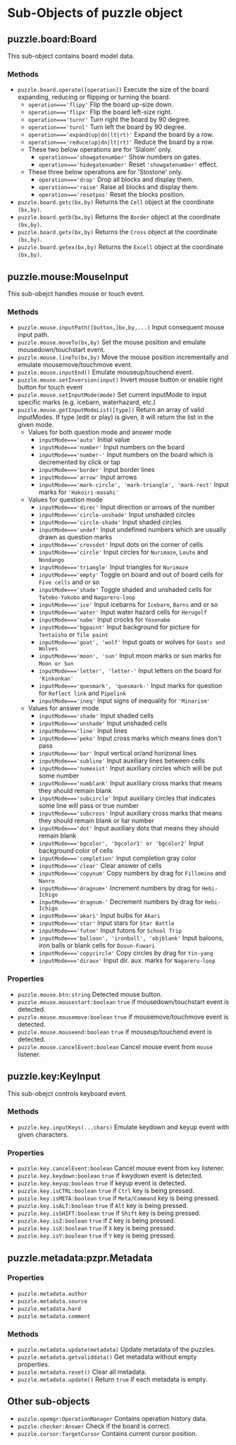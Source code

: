 # Sub-Objects of puzzle object

## puzzle.board:Board

This sub-object contains board model data.

### Methods

* `puzzle.board.operate([operation])` Execute the size of the board expanding, reducing or flipping or turning the board.
    * `operation==='flipy'` Flip the board up-size down.
    * `operation==='flipx'` Flip the board left-size right.
    * `operation==='turnr'` Turn right the board by 90 degree.
    * `operation==='turnl'` Turn left the board by 90 degree.
    * `operation==='expand(up|dn|lt|rt)'` Expand the board by a row.
    * `operation==='reduce(up|dn|lt|rt)'` Reduce the board by a row.
    * These two below operations are for 'Slalom' only.
        * `operation==='showgatenumber'` Show numbers on gates.
        * `operation==='hidegatenumber'` Reset `'showgatenumber'` effect.
    * These three below operations are for 'Stostone' only.
        * `operation==='drop'` Drop all blocks and display them.
        * `operation==='raise'` Raise all blocks and display them.
        * `operation==='resetpos'` Reset the blocks position.
* `puzzle.board.getc(bx,by)` Returns the `Cell` object at the coordinate `(bx,by)`.
* `puzzle.board.getb(bx,by)` Returns the `Border` object at the coordinate `(bx,by)`.
* `puzzle.board.getx(bx,by)` Returns the `Cross` object at the coordinate `(bx,by)`.
* `puzzle.board.getex(bx,by)` Returns the `Excell` object at the coordinate `(bx,by)`.

## puzzle.mouse:MouseInput

This sub-obejct handles mouse or touch event.

### Methods

* `puzzle.mouse.inputPath([button,]bx,by,...)` Input consequent mouse input path.
* `puzzle.mouse.moveTo(bx,by)` Set the mouse position and emulate mousedown/touchstart event.
* `puzzle.mouse.lineTo(bx,by)` Move the mouse position incrementally and emulate mousemove/touchmove event.
* `puzzle.mouse.inputEnd()` Emulate mouseup/touchend event.
* `puzzle.mouse.setInversion(input)` Invert mouse button or enable right button for touch event
* `puzzle.mouse.setInputMode(mode)` Set current inputMode to input specific marks (e.g. icebarn, waterhazard, etc.)
* `puzzle.mouse.getInputModeList([type])` Return an array of valid inputModes. If type (edit or play) is given, it will return the list in the given mode.
    * Values for both question mode and answer mode
        * `inputMode==='auto'` Initial value
        * `inputMode==='number'` Input numbers on the board
        * `inputMode==='number-'` Input numbers on the board which is decremented by click or tap
        * `inputMode==='border'` Input border lines
        * `inputMode==='arrow'` Input arrows
        * `inputMode==='mark-circle', 'mark-triangle', 'mark-rect'` Input marks for `'Hakoiri-masahi'`
    * Values for question mode
        * `inputMode==='direc'` Input direction or arrows of the number
        * `inputMode==='circle-unshade'` Input unshaded circles
        * `inputMode==='circle-shade'` Input shaded circles
        * `inputMode==='undef'` Input undefined numbers which are usually drawn as question marks
        * `inputMode==='crossdot'` Input dots on the corner of cells
        * `inputMode==='circle'` Input circles for `Nurimaze`, `Loute` and `Nondango`
        * `inputMode==='triangle'` Input triangles for `Nurimaze`
        * `inputMode==='empty'` Toggle on board and out of board cells for `Five cells` and or so
        * `inputMode==='shade'` Toggle shaded and unshaded cells for `Tatebo-Yokobo` and `Nagareru-loop`
        * `inputMode==='ice'` Input icebarns for `Icebarn`, `Barns` and or so
        * `inputMode==='water'` Input water hazard cells for `Herugolf`
        * `inputMode==='nabe'` Input crocks for `Yosenabe`
        * `inputMode==='bgpaint'` Input background for picture for `Tentaisho` or `Tile paint`
        * `inputMode==='goat', 'wolf'` Input goats or wolves for `Goats and Wolves`
        * `inputMode==='moon', 'sun'` Input moon marks or sun marks for `Moon or Sun`
        * `inputMode==='letter', 'letter-'` Input letters on the board for `'Kinkonkan'`
        * `inputMode==='quesmark', 'quesmark-'` Input marks for question for `Reflect link` and `Pipelink`
        * `inputMode==='ineq'` Input signs of inequality for `'Minarism'`
    * Values for answer mode
        * `inputMode==='shade'` Input shaded cells
        * `inputMode==='unshade'` Input unshaded cells
        * `inputMode==='line'` Input lines
        * `inputMode==='peke'` Input cross marks which means lines don't pass
        * `inputMode==='bar'` Input vertical or/and horizonal lines
        * `inputMode==='subline'` Input auxiliary lines between cells
        * `inputMode==='numexist'` Input auxiliary circles which will be put some number
        * `inputMode==='numblank'` Input auxiliary cross marks that means they should remain blank
        * `inputMode==='subcircle'` Input auxiliary circles that indicates some line will pass or true number
        * `inputMode==='subcross'` Input auxiliary cross marks that means they should remain blank or liar number
        * `inputMode==='dot'` Input auxiliary dots that means they should remain blank
        * `inputMode==='bgcolor', 'bgcolor1' or 'bgcolor2'` Input background color of cells
        * `inputMode==='completion'` Input completion gray color
        * `inputMode==='clear'` Clear answer of cells
        * `inputMode==='copynum'` Copy numbers by drag for `Fillomino` and `Nanro`
        * `inputMode==='dragnum+'` Increment numbers by drag for `Hebi-Ichigo`
        * `inputMode==='dragnum-'` Decrement numbers by drag for `Hebi-Ichigo`
        * `inputMode==='akari'` Input bulbs for `Akari`
        * `inputMode==='star'` Input stars for `Star Battle`
        * `inputMode==='futon'` Input futons for `School Trip`
        * `inputMode==='balloon', 'ironball', 'objblank'` Input baloons, iron balls or blank cells for `Dosun-Fuwari`
        * `inputMode==='copycircle'` Copy circles by drag for `Yin-yang`
        * `inputMode==='diraux'` Input dir. aux. marks for `Nagareru-loop`

### Properties

* `puzzle.mouse.btn:string` Detected mouse button.
* `puzzle.mouse.mousestart:boolean` `true` if mousedown/touchstart event is detected.
* `puzzle.mouse.mousemove:boolean` `true` if mousemove/touchmove event is detected.
* `puzzle.mouse.mouseend:boolean` `true` if mouseup/touchend event is detected.
* `puzzle.mouse.cancelEvent:boolean` Cancel mouse event from `mouse` listener.

## puzzle.key:KeyInput

This sub-obejct controls keyboard event.

### Methods

* `puzzle.key.inputKeys(...chars)` Emulate keydown and keyup event with given characters.

### Properties

* `puzzle.key.cancelEvent:boolean` Cancel mouse event from `key` listener.
* `puzzle.key.keydown:boolean` `true` if kwydown event is detected.
* `puzzle.key.keyup:boolean` `true` if keyup event is detected.
* `puzzle.key.isCTRL:boolean` `true` if `Ctrl` key is being pressed.
* `puzzle.key.isMETA:boolean` `true` if `Meta/Command` key is being pressed.
* `puzzle.key.isALT:boolean` `true` if `Alt` key is being pressed.
* `puzzle.key.isSHIFT:boolean` `true` if `Shift` key is being pressed.
* `puzzle.key.isZ:boolean` `true` if `Z` key is being pressed.
* `puzzle.key.isX:boolean` `true` if `X` key is being pressed.
* `puzzle.key.isY:boolean` `true` if `Y` key is being pressed.

## puzzle.metadata:pzpr.Metadata

### Properties

* `puzzle.metadata.author`
* `puzzle.metadata.source`
* `puzzle.metadata.hard`
* `puzzle.metadata.comment`

### Methods

* `puzzle.metadata.update(metadata)` Update metadata of the puzzles.
* `puzzle.metadata.getvaliddata()` Get metadata without empty properties.
* `puzzle.metadata.reset()` Clear all metadata.
* `puzzle.metadata.update()` Return `true` if each metadata is empty.

## Other sub-objects

* `puzzle.opemgr:OperationManager` Contains operation history data.
* `puzzle.checker:Answer` Check if the board is correct.
* `puzzle.cursor:TargetCursor` Contains current cursor position.
